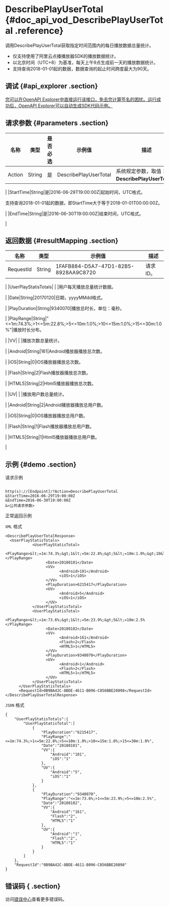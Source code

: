 # DescribePlayUserTotal {#doc_api_vod_DescribePlayUserTotal .reference}

调用DescribePlayUserTotal获取指定时间范围内的每日播放数据总量统计。

-   仅支持使用了阿里云点播播放器SDK的播放数据统计。
-   以北京时间（UTC+8）为基准，每天上午9点生成前一天的播放数据统计。
-   支持查询2018-01-01起的数据，数据查询的起止时间跨度最大为90天。

## 调试 {#api_explorer .section}

[您可以在OpenAPI Explorer中直接运行该接口，免去您计算签名的困扰。运行成功后，OpenAPI Explorer可以自动生成SDK代码示例。](https://api.aliyun.com/#product=vod&api=DescribePlayUserTotal&type=RPC&version=2017-03-21)

## 请求参数 {#parameters .section}

|名称|类型|是否必选|示例值|描述|
|--|--|----|---|--|
|Action|String|是|DescribePlayUserTotal|系统规定参数，取值：**DescribePlayUserTotal**。

 |
|StartTime|String|是|2016-06-29T19:00:00Z|起始时间，UTC格式。

 支持查询2018-01-01起的数据，即StartTime大于等于2018-01-01T00:00:00Z。

 |
|EndTime|String|是|2016-06-30T19:00:00Z|结束时间，UTC格式。

 |

## 返回数据 {#resultMapping .section}

|名称|类型|示例值|描述|
|--|--|---|--|
|RequestId|String|1FAFB884-D5A7-47D1-82B5-8928AA9C8720|请求ID。

 |
|UserPlayStatisTotals| | |用户每天播放总量统计数据。

 |
|Date|String|20170120|日期，yyyyMMdd格式。

 |
|PlayDuration|String|9340070|播放总时长，单位：毫秒。

 |
|PlayRange|String|"<=1m:74.3%;\>1<=5m:22.8%;\>5<=10m:1.0%;\>10<=15m:1.0%;\>15<=30m:1.0%"|播放时长分布。

 |
|VV| | |播放次数总量统计。

 |
|Android|String|161|Android播放器播放总次数。

 |
|iOS|String|0|IOS播放器播放总次数。

 |
|Flash|String|2|Flash播放器播放总次数。

 |
|HTML5|String|2|Html5播放器播放总次数。

 |
|UV| | |播放用户数总量统计。

 |
|Android|String|2|Android播放器播放总用户数。

 |
|iOS|String|0|IOS播放器播放总用户数。

 |
|Flash|String|1|Flash播放器播放总用户数。

 |
|HTML5|String|1|Html5播放器播放总用户数。

 |

## 示例 {#demo .section}

请求示例

``` {#request_demo}

http(s)://[Endpoint]/?Action=DescribePlayUserTotal
&StartTime=2016-06-29T19:00:00Z
&EndTime=2016-06-30T19:00:00Z
&<公共请求参数>

```

正常返回示例

`XML` 格式

``` {#xml_return_success_demo}
<DescribePlayUserTotalResponse>
  <UserPlayStatisTotals>
		    <UserPlayStatisTotal>
			      <PlayRange>&lt;=1m:74.3%;&gt;1&lt;=5m:22.8%;&gt;5&lt;=10m:1.0%;&gt;10&lt;=15m:1.0%;&gt;15&lt;=30m:1.0%</PlayRange>
			      <Date>20180101</Date>
			      <VV>
				        <Android>101</Android>
				        <iOS>1</iOS>
			      </VV>
			      <PlayDuration>6215417</PlayDuration>
			      <UV>
				        <Android>5</Android>
				        <iOS>1</iOS>
			      </UV>
		    </UserPlayStatisTotal>
		    <UserPlayStatisTotal>
			      <PlayRange>&lt;=1m:73.6%;&gt;1&lt;=5m:23.9%;&gt;5&lt;=10m:2.5%</PlayRange>
			      <Date>20180102</Date>
			      <VV>
				        <Android>161</Android>
				        <Flash>2</Flash>
				        <HTML5>1</HTML5>
			      </VV>
			      <PlayDuration>9340070</PlayDuration>
			      <UV>
				        <Android>1</Android>
				        <Flash>2</Flash>
				        <HTML5>1</HTML5>
			      </UV>
		    </UserPlayStatisTotal>
	  </UserPlayStatisTotals>
	  <RequestId>0B9BA42C-8BDE-4611-B096-C856BBE20898</RequestId>
</DescribePlayUserTotalResponse>
```

`JSON` 格式

``` {#json_return_success_demo}
{
	"UserPlayStatisTotals":{
		"UserPlayStatisTotal":[
			{
				"PlayDuration":"6215417",
				"PlayRange":"<=1m:74.3%;>1<=5m:22.8%;>5<=10m:1.0%;>10<=15m:1.0%;>15<=30m:1.0%",
				"Date":"20180101",
				"VV":{
					"Android":"101",
					"iOS":"1"
				},
				"UV":{
					"Android":"5",
					"iOS":"1"
				}
			},
			{
				"PlayDuration":"9340070",
				"PlayRange":"<=1m:73.6%;>1<=5m:23.9%;>5<=10m:2.5%",
				"Date":"20180102",
				"VV":{
					"Android":"161",
					"Flash":"2",
					"HTML5":"1"
				},
				"UV":{
					"Android":"1",
					"Flash":"2",
					"HTML5":"1"
				}
			}
		]
	},
	"RequestId":"0B9BA42C-8BDE-4611-B096-C856BBE20898"
}
```

## 错误码 { .section}

访问[错误中心](https://error-center.aliyun.com/status/product/vod)查看更多错误码。

